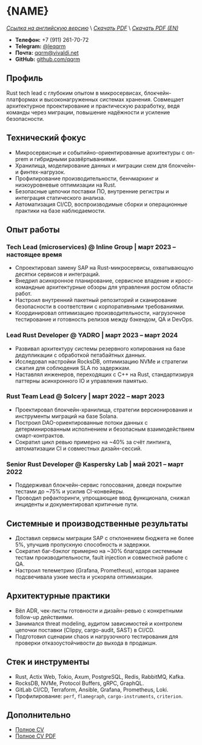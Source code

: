 # {NAME}
*[Ссылка на английскую версию](./CV_TECH.MD)* \\
*[Скачать PDF](https://qqrm.github.io/CV/Belyakov_tech_ru.pdf)* \\
*[Скачать PDF (EN)](https://qqrm.github.io/CV/Belyakov_tech_en.pdf)*

- **Телефон:** +7 (911) 261-70-72
- **Telegram:** [@leqqrm](https://t.me/leqqrm)
- **Почта:** [qqrm@vivaldi.net](mailto:qqrm@vivaldi.net)
- **GitHub:** [github.com/qqrm](https://github.com/qqrm)

## Профиль
Rust tech lead с глубоким опытом в микросервисах, блокчейн-платформах и высоконагруженных системах хранения. Совмещает архитектурное проектирование и практическую разработку, ведя команды через миграции, повышение надёжности и усиление безопасности.

## Технический фокус
- Микросервисные и событийно-ориентированные архитектуры с on-prem и гибридными развёртываниями.
- Хранилища, моделирование данных и миграции схем для блокчейн- и финтех-нагрузок.
- Профилирование производительности, бенчмаркинг и низкоуровневые оптимизации на Rust.
- Безопасные цепочки поставки ПО, внутренние регистры и интеграция статического анализа.
- Автоматизация CI/CD, воспроизводимые сборки и операционные практики на базе наблюдаемости.

## Опыт работы

### Tech Lead (microservices) @ Inline Group | март 2023 – настоящее время
- Спроектировал замену SAP на Rust-микросервисы, охватывающую десятки сервисов и интеграций.
- Внедрил асинхронное планирование, сервисное владение и кросс-командные архитектурные обзоры для управления ростом области работ.
- Настроил внутренний пакетный репозиторий и сканирование безопасности в соответствии с корпоративными требованиями.
- Координировал оптимизацию производительности, нагрузочное тестирование и готовность релизов между бэкендом, QA и DevOps.

### Lead Rust Developer @ YADRO | март 2023 – март 2024
- Развивал архитектуру системы резервного копирования на базе дедупликации с обработкой петабайтных данных.
- Исследовал настройки RocksDB, оптимизацию NVMe и стратегии сжатия для соблюдения SLA по задержкам.
- Наставлял инженеров, переходящих с C++ на Rust, стандартизируя паттерны асинхронного IO и управления памятью.

### Rust Team Lead @ Solcery | март 2022 – март 2023
- Проектировал блокчейн-хранилища, стратегии версионирования и инструменты миграций на базе Solana.
- Построил DAO-ориентированные потоки данных с детерминированным исполнением и безопасным взаимодействием смарт-контрактов.
- Сократил цикл ревью примерно на ~40% за счёт линтинга, автоматизации CI и совместных дизайн-сессий.

### Senior Rust Developer @ Kaspersky Lab | май 2021 – март 2022
- Поддерживал блокчейн-сервис голосования, доведя покрытие тестами до ~75% и усилив CI-конвейеры.
- Проводил рефакторинги, упрощающие ввод функционала, снижал инциденты и документировал критичные пути.

## Системные и производственные результаты
- Доставил сервисы миграции SAP с отклонением бюджета не более 5%, улучшив пропускную способность и задержки.
- Сократил баг-бэклог примерно на ~30% благодаря системным тестам производительности, fault injection и совместной работе с QA.
- Настроил телеметрию (Grafana, Prometheus), которая заранее подсвечивала узкие места и ускоряла оптимизации.

## Архитектурные практики
- Вёл ADR, чек-листы готовности и дизайн-ревью с конкретными follow-up действиями.
- Занимался threat modeling, аудитом зависимостей и контролем цепочки поставки (Clippy, cargo-audit, SAST) в CI/CD.
- Подготовил сценарии chaos и нагрузочного тестирования для проверки отказоустойчивости до выхода в продакшн.

## Стек и инструменты
- Rust, Actix Web, Tokio, Axum, PostgreSQL, Redis, RabbitMQ, Kafka.
- RocksDB, NVMe, Protocol Buffers, gRPC, GraphQL.
- GitLab CI/CD, Terraform, Ansible, Grafana, Prometheus, Loki.
- Профилирование: `perf`, `flamegraph`, `cargo-instruments`, `criterion`.

## Дополнительно
- [Полное CV](https://qqrm.github.io/CV/)
- [Полное CV PDF](https://qqrm.github.io/CV/Belyakov_ru.pdf)
